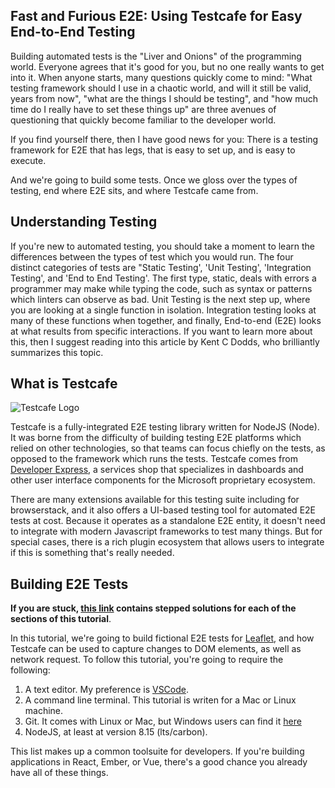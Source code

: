 Fast and Furious E2E: Using Testcafe for Easy End-to-End Testing
---

Building automated tests is the "Liver and Onions" of the programming world. Everyone agrees that it's good for you, but no one really wants to get into it. When anyone starts, many questions quickly come to mind: "What testing framework should I use in a chaotic world, and will it still be valid, years from now", "what are the things I should be testing", and "how much time do I really have to set these things up" are three avenues of questioning that quickly become familiar to the developer world.

If you find yourself there, then I have good news for you: There is a testing framework for E2E that has legs, that is easy to set up, and is easy to execute.

And we're going to build some tests. Once we gloss over the types of testing, end where E2E sits, and where Testcafe came from.

## Understanding Testing

If you're new to automated testing, you should take a moment to learn the differences between the types of test which you would run. The four distinct categories of tests are "Static Testing', 'Unit Testing', 'Integration Testing', and 'End to End Testing'. The first type, static, deals with errors a programmer may make while typing the code, such as syntax or patterns which linters can observe as bad. Unit Testing is the next step up, where you are looking at a single function in isolation. Integration testing looks at many of these functions when together, and finally, End-to-end (E2E) looks at what results from specific interactions. If you want to learn more about this, then I suggest reading into this article by Kent C Dodds, who brilliantly summarizes this topic.

## What is Testcafe

![Testcafe Logo](https://raw.githubusercontent.com/DevExpress/testcafe/master/media/testcafe-logo.svg?sanitize=true)

Testcafe is a fully-integrated E2E testing library written for NodeJS (Node). It was borne from the difficulty of building testing E2E platforms which relied on other technologies, so that teams can focus chiefly on the tests, as opposed to the framework which runs the tests. Testcafe comes from [Developer Express](https://www.devexpress.com/), a services shop that specializes in dashboards and other user interface components for the Microsoft proprietary ecosystem. 

There are many extensions available for this testing suite including for browserstack, and it also offers a UI-based testing tool for automated E2E tests at cost. Because it operates as a standalone E2E entity, it doesn't need to integrate with modern Javascript frameworks to test many things. But for special cases, there is a rich plugin ecosystem that allows users to integrate if this is something that's really needed. 

## Building E2E Tests

**If you are stuck, [this link](https://github.com/sparkgeo/testcafe-introduction-examples/branches) contains stepped solutions for each of the sections of this tutorial**. 

In this tutorial, we're going to build fictional E2E tests for [Leaflet](https://leafletjs.com/), and how Testcafe can be used to capture changes to DOM elements, as well as network request. To follow this tutorial, you're going to require the following:

1. A text editor. My preference is [VSCode](https://code.visualstudio.com/).
2. A command line terminal. This tutorial is writen for a Mac or Linux machine. 
3. Git. It comes with Linux or Mac, but Windows users can find it [here](https://code.visualstudio.com/)
4. NodeJS, at least at version 8.15 (lts/carbon). 

This list makes up a common toolsuite for developers. If you're building applications in React, Ember, or Vue, there's a good chance you already have all of these things. 
